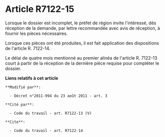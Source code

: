 # Article R7122-15

Lorsque le dossier est incomplet, le préfet de région invite l'intéressé, dès réception de la demande, par lettre recommandée
avec avis de réception, à fournir les pièces nécessaires. 

Lorsque ces pièces ont été produites, il est fait application des dispositions de l'article R. 7122-14. 

Le délai de quatre mois mentionné au premier alinéa de l'article R. 7122-13 court à partir de la réception de la dernière
pièce requise pour compléter le dossier.

**Liens relatifs à cet article**

	**Modifié par**:

	  - Décret n°2011-994 du 23 août 2011 - art. 3

	**Cité par**:

	  - Code du travail - art. R7122-13 (V)

	**Cite**:

	  - Code du travail - art. R7122-14
